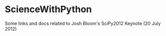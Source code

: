 ScienceWithPython
=================

Some links and docs related to Josh Bloom's SciPy2012 Keynote (20 July 2012)